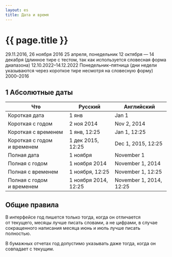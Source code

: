 ```yaml
---
layout: es
title: Дата и время
---
```


# {{ page.title }}

29.11.2016, 26 ноября 2016 25 апреля, понедельник 12 октября — 14 декабря (длинное тире с тестом, так как используется словесная форма диапазона) 12.10.2022–14.12.2022 Понедельник–пятница (дни недели указываются через короткое тире несмотря на словесную форму) 2000–2016






## 1 Абсолютные даты



| Что                         | Русский              | Английский              |
| --------------------------- | -------------------- | ----------------------- |
| Короткая дата               | 1 янв                | Jan 1                   |
| Короткая с годом            | 2 ноя 2014           | Nov 2, 2014             |
| Короткая с временем         | 1 янв, 12:25         | Jan 1, 12:25            |
| Короткая с годом и временем | 1 дек 2015, 12:25    | Dec 1, 2015, 12:25      |
| Полная дата                 | 1 ноября             | November 1              |
| Полная с годом              | 1 ноября 2014        | November 1, 2014        |
| Полная с временем           | 1 ноября, 12:25      | November 1, 12:25       |
| Полная с годом и временем   | 1 ноября 2014, 12:25 | November 1, 2014, 12:25 |










## Общие правила

В интерфейсе год пишется только тогда, когда он отличается от текущего, месяцы лучше писать словами, а не цифрами, в случае сокращенного написания месяца июнь и июль лучше писать полностью.

В бумажных отчетах год допустимо указывать даже тогда, когда он совпадает с текущим.




